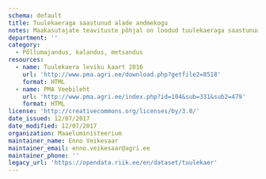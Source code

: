 ```yaml
---
schema: default
title: Tuulekaeraga saastunud alade andmekogu
notes: Maakasutajate teavituste põhjal on loodud tuulekaeraga saastunud alade kaardikiht. Kaardikiht asub Põllumajanduse Registrite ja Informatsiooni Ameti põllumassiivi veebikaardil . Tuulekaerast saab teavitada tuulekaer@pma.agri.ee
department: ''
category:
  - Põllumajandus, kalandus, metsandus
resources:
  - name: Tuulekaera leviku kaart 2016
    url: 'http://www.pma.agri.ee/download.php?getfile2=8518'
    format: HTML
  - name: PMA Veebileht
    url: 'http://www.pma.agri.ee/index.php?id=104&sub=331&sub2=479'
    format: HTML
license: 'http://creativecommons.org/licenses/by/3.0/'
date_issued: 12/07/2017
date_modified: 12/07/2017
organization: Maaeluministeerium
maintainer_name: Enno Veikesaar
maintainer_email: enno.veikesaar@agri.ee
maintainer_phone: ''
legacy_url: 'https://opendata.riik.ee/en/dataset/tuulekaer'
---
```

